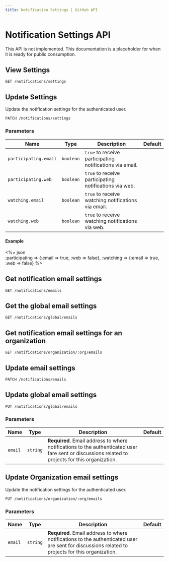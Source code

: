 ```yaml
---
title: Notification Settings | GitHub API
---
```


# Notification Settings API

This API is not implemented.  This documentation is a placeholder for when it
is ready for public consumption.

## View Settings

    GET /notifications/settings

## Update Settings

Update the notification settings for the authenticated user.

    PATCH /notifications/settings

### Parameters

Name | Type | Description | Default
----|------|--------------|---------
`participating.email`|`boolean` | `true` to receive participating notifications via email.|
`participating.web`|`boolean` | `true` to receive participating notifications via web.|
`watching.email`|`boolean` | `true` to receive watching notifications via email.|
`watching.web`|`boolean` | `true` to receive watching notifications via web.|

#### Example

<%= json \
  :participating => {:email => true, :web => false},
  :watching => {:email => true, :web => false} %>

## Get notification email settings

    GET /notifications/emails

## Get the global email settings

    GET /notifications/global/emails

## Get notification email settings for an organization

    GET /notifications/organization/:org/emails

## Update email settings

    PATCH /notifications/emails

## Update global email settings

    PUT /notifications/global/emails

### Parameters

Name | Type | Description | Default
----|------|--------------|---------
`email`|`string` | **Required**. Email address to where notifications to the authenticated user fare sent or discussions related to projects for this organization.|


## Update Organization email settings

Update the notification settings for the authenticated user.

    PUT /notifications/organization/:org/emails

### Parameters

Name | Type | Description | Default
----|------|--------------|---------
`email`|`string` | **Required**. Email address to where notifications to the authenticated user are sent for discussions related to projects for this organization.|


